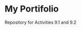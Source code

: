 # My Portifolio 
<a ref="hallanasinhorini.github.io/README.md"> Repository for Activities 9.1 and 9.2 </a> 
